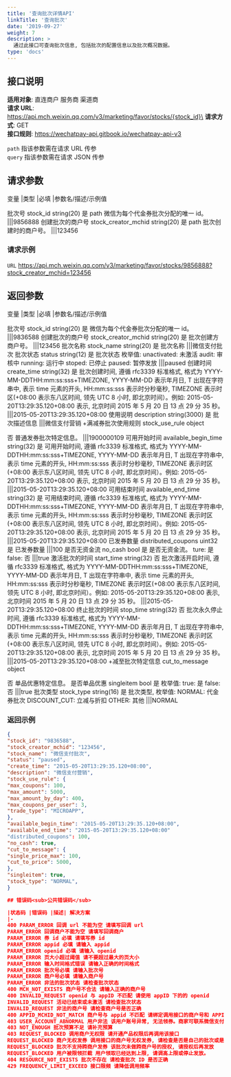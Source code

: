 ```yaml
---
title: '查询批次详情API'
linkTitle: '查询批次'
date: '2019-09-27'
weight: 7
description: >
  通过此接口可查询批次信息, 包括批次的配置信息以及批次概况数据。
type: 'docs'
---
```


## 接口说明

**适用对象**: 直连商户 服务商 渠道商\
**请求 URL**: https://api.mch.weixin.qq.com/v3/marketing/favor/stocks/{stock_id}\
**请求方式**: GET\
**接口规则**: https://wechatpay-api.gitbook.io/wechatpay-api-v3

`path` 指该参数需在请求 URL 传参\
`query` 指该参数需在请求 JSON 传参

## 请求参数

变量 |类型 |必填 |参数名/描述/示例值

批次号 stock_id string(20) 是 path 微信为每个代金券批次分配的唯一 id。
|||9856888
创建批次的商户号 stock_creator_mchid string(20) 是 path 批次创建时的商户号。
|||123456

### 请求示例

`URL` https://api.mch.weixin.qq.com/v3/marketing/favor/stocks/9856888?stock_creator_mchid=123456

## 返回参数

变量 |类型 |必填 |参数名/描述/示例值

批次号 stock_id string(20) 是 微信为每个代金券批次分配的唯一 id。
|||9836588
创建批次的商户号 stock_creator_mchid string(20) 是 批次创建方商户号。
|||123456
批次名称 stock_name string(20) 是 批次名称
|||微信支付批次
批次状态 status string(12) 是 批次状态
枚举值:
unactivated: 未激活
audit: 审核中
running: 运行中
stoped: 已停止
paused: 暂停发放
|||paused
创建时间 create_time string(32) 是 批次创建时间, 遵循 rfc3339 标准格式, 格式为 YYYY-MM-DDTHH:mm:ss:sss+TIMEZONE, YYYY-MM-DD 表示年月日, T 出现在字符串中, 表示 time 元素的开头, HH:mm:ss:sss 表示时分秒毫秒, TIMEZONE 表示时区(+08:00 表示东八区时间, 领先 UTC 8 小时, 即北京时间）。例如: 2015-05-20T13:29:35.120+08:00 表示, 北京时间 2015 年 5 月 20 日 13 点 29 分 35 秒。
|||2015-05-20T13:29:35.120+08:00
使用说明 description string(3000) 是 批次描述信息
|||微信支付营销 +满减券批次使用规则 stock_use_rule
object

否 普通发券批次特定信息。
|||1900000109
可用开始时间 available_begin_time string(32) 是 可用开始时间, 遵循 rfc3339 标准格式, 格式为 YYYY-MM-DDTHH:mm:ss:sss+TIMEZONE, YYYY-MM-DD 表示年月日, T 出现在字符串中, 表示 time 元素的开头, HH:mm:ss:sss 表示时分秒毫秒, TIMEZONE 表示时区(+08:00 表示东八区时间, 领先 UTC 8 小时, 即北京时间）。例如: 2015-05-20T13:29:35.120+08:00 表示, 北京时间 2015 年 5 月 20 日 13 点 29 分 35 秒。
|||2015-05-20T13:29:35.120+08:00
可用结束时间 available_end_time string(32) 是 可用结束时间, 遵循 rfc3339 标准格式, 格式为 YYYY-MM-DDTHH:mm:ss:sss+TIMEZONE, YYYY-MM-DD 表示年月日, T 出现在字符串中, 表示 time 元素的开头, HH:mm:ss:sss 表示时分秒毫秒, TIMEZONE 表示时区(+08:00 表示东八区时间, 领先 UTC 8 小时, 即北京时间）。例如: 2015-05-20T13:29:35.120+08:00 表示, 北京时间 2015 年 5 月 20 日 13 点 29 分 35 秒。
|||2015-05-20T13:29:35.120+08:00
已发券数量 distributed_coupons uint32 是 已发券数量
|||100
是否无资金流 no_cash bool 是 是否无资金流。
ture: 是
false: 否
|||true
激活批次的时间 start_time string(32) 否 批次激活开启时间, 遵循 rfc3339 标准格式, 格式为 YYYY-MM-DDTHH:mm:ss:sss+TIMEZONE, YYYY-MM-DD 表示年月日, T 出现在字符串中, 表示 time 元素的开头, HH:mm:ss:sss 表示时分秒毫秒, TIMEZONE 表示时区(+08:00 表示东八区时间, 领先 UTC 8 小时, 即北京时间）。例如: 2015-05-20T13:29:35.120+08:00 表示, 北京时间 2015 年 5 月 20 日 13 点 29 分 35 秒。
|||2015-05-20T13:29:35.120+08:00
终止批次的时间 stop_time string(32) 否 批次永久停止时间, 遵循 rfc3339 标准格式, 格式为 YYYY-MM-DDTHH:mm:ss:sss+TIMEZONE, YYYY-MM-DD 表示年月日, T 出现在字符串中, 表示 time 元素的开头, HH:mm:ss:sss 表示时分秒毫秒, TIMEZONE 表示时区(+08:00 表示东八区时间, 领先 UTC 8 小时, 即北京时间）。例如: 2015-05-20T13:29:35.120+08:00 表示, 北京时间 2015 年 5 月 20 日 13 点 29 分 35 秒。
|||2015-05-20T13:29:35.120+08:00 +减至批次特定信息 cut_to_message
object

否 单品优惠特定信息。
是否单品优惠 singleitem bool 是 枚举值:
true: 是
false: 否
|||true
批次类型 stock_type string(16) 是 批次类型, 枚举值:
NORMAL: 代金券批次
DISCOUNT_CUT: 立减与折扣
OTHER: 其他
|||NORMAL

### 返回示例

```json
{
"stock_id": "9836588",
"stock_creator_mchid": "123456",
"stock_name": "微信支付批次",
"status": "paused",
"create_time": "2015-05-20T13:29:35.120+08:00",
"description": "微信支付营销",
"stock_use_rule": {
"max_coupons": 100,
"max_amount": 5000,
"max_amount_by_day": 400,
"max_coupons_per_user": 3,
"trade_type": "MICROAPP",
},
"available_begin_time": "2015-05-20T13:29:35.120+08:00",
"available_end_time": "2015-05-20T13:29:35.120+08:00"
"distributed_coupons": 100,
"no_cash": true,
"cut_to_message": {
"single_price_max": 100,
"cut_to_price": 5000,
},
"singleitem": true,
"stock_type": "NORMAL",
}

## 错误码<sub>公共错误码</sub>

|状态码 |错误码 |描述| 解决方案
|-
400 PARAM_ERROR 回调 url 不能为空 请填写回调 url
PARAM_ERROR 回调商户不能为空 请填写回调商户
PARAM_ERROR 券 id 必填 请填写券 id
PARAM_ERROR appid 必填 请输入 appid
PARAM_ERROR openid 必填 请输入 openid
PARAM_ERROR 页大小超过阈值 请不要超过最大的页大小
PARAM_ERROR 输入时间格式错误 请输入正确的时间格式
PARAM_ERROR 批次号必填 请输入批次号
PARAM_ERROR 商户号必填 请输入商户号
PARAM_ERROR 非法的批次状态 请检查批次状态
400 MCH_NOT_EXISTS 商户号不合法 请输入正确的商户号
400 INVALID_REQUEST openid 与 appID 不匹配 请使用 appID 下的的 openid
INVALID_REQUEST 活动已结束或未激活 请检查批次状态
INVALID_REQUEST 非法的商户号 请检查商户号是否正确
400 APPID_MCHID_NOT_MATCH 商户号与 appid 不匹配 请绑定调用接口的商户号和 APPID 后重试
403 USER_ACCOUNT_ABNORMAL 用户非法 该用户账号异常, 无法领券。商家可联系微信支付或让用户联系微信支付客服处理。
403 NOT_ENOUGH 批次预算不足 请补充预算
403 REQUEST_BLOCKED 调用商户无权限 请开通产品权限后再调用该接口
REQUEST_BLOCKED 商户无权发券 调用接口的商户号无权发券, 请检查是否是自己的批次或是已授权的批次。
REQUEST_BLOCKED 批次不支持跨商户发券 该批次未做跨商户号的授权, 请授权后再发放
REQUEST_BLOCKED 用户被限领拦截 用户领取已经达到上限, 请调高上限或停止发放。
404 RESOURCE_NOT_EXISTS 批次不存在 请检查批次 ID 是否正确
429 FREQUENCY_LIMIT_EXCEED 接口限频 请降低调用频率
```
